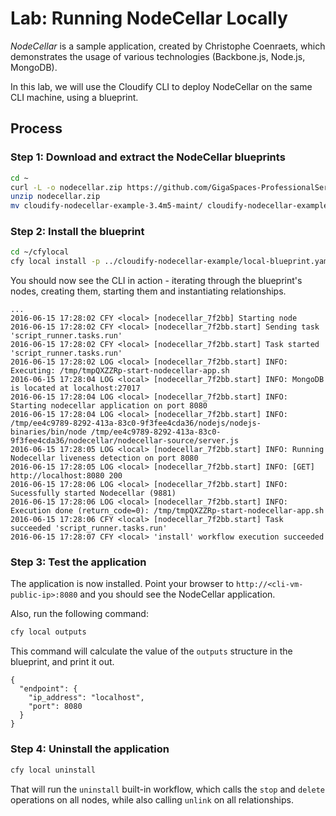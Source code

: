 # Lab: Running NodeCellar Locally

*NodeCellar* is a sample application, created by Christophe Coenraets, which demonstrates the usage of various technologies
(Backbone.js, Node.js, MongoDB).

In this lab, we will use the Cloudify CLI to deploy NodeCellar on the same CLI machine, using a blueprint.

## Process

### Step 1: Download and extract the NodeCellar blueprints

```bash
cd ~
curl -L -o nodecellar.zip https://github.com/GigaSpaces-ProfessionalServices/cloudify-nodecellar-example/archive/3.4m5-maint.zip
unzip nodecellar.zip
mv cloudify-nodecellar-example-3.4m5-maint/ cloudify-nodecellar-example
```

### Step 2: Install the blueprint

```bash
cd ~/cfylocal
cfy local install -p ../cloudify-nodecellar-example/local-blueprint.yaml
```

You should now see the CLI in action - iterating through the blueprint's nodes, creating them, starting them and
instantiating relationships.

```
...
2016-06-15 17:28:02 CFY <local> [nodecellar_7f2bb] Starting node
2016-06-15 17:28:02 CFY <local> [nodecellar_7f2bb.start] Sending task 'script_runner.tasks.run'
2016-06-15 17:28:02 CFY <local> [nodecellar_7f2bb.start] Task started 'script_runner.tasks.run'
2016-06-15 17:28:02 LOG <local> [nodecellar_7f2bb.start] INFO: Executing: /tmp/tmpQXZZRp-start-nodecellar-app.sh
2016-06-15 17:28:04 LOG <local> [nodecellar_7f2bb.start] INFO: MongoDB is located at localhost:27017
2016-06-15 17:28:04 LOG <local> [nodecellar_7f2bb.start] INFO: Starting nodecellar application on port 8080
2016-06-15 17:28:04 LOG <local> [nodecellar_7f2bb.start] INFO: /tmp/ee4c9789-8292-413a-83c0-9f3fee4cda36/nodejs/nodejs-binaries/bin/node /tmp/ee4c9789-8292-413a-83c0-9f3fee4cda36/nodecellar/nodecellar-source/server.js
2016-06-15 17:28:05 LOG <local> [nodecellar_7f2bb.start] INFO: Running Nodecellar liveness detection on port 8080
2016-06-15 17:28:05 LOG <local> [nodecellar_7f2bb.start] INFO: [GET] http://localhost:8080 200
2016-06-15 17:28:06 LOG <local> [nodecellar_7f2bb.start] INFO: Sucessfully started Nodecellar (9881)
2016-06-15 17:28:06 LOG <local> [nodecellar_7f2bb.start] INFO: Execution done (return_code=0): /tmp/tmpQXZZRp-start-nodecellar-app.sh
2016-06-15 17:28:06 CFY <local> [nodecellar_7f2bb.start] Task succeeded 'script_runner.tasks.run'
2016-06-15 17:28:07 CFY <local> 'install' workflow execution succeeded
```

### Step 3: Test the application

The application is now installed. Point your browser to `http://<cli-vm-public-ip>:8080` and you should see
the NodeCellar application.

Also, run the following command:

```bash
cfy local outputs
```

This command will calculate the value of the `outputs` structure in the blueprint, and print it out.

```
{
  "endpoint": {
    "ip_address": "localhost",
    "port": 8080
  }
}
```

### Step 4: Uninstall the application

```bash
cfy local uninstall
```

That will run the `uninstall` built-in workflow, which calls the `stop` and `delete` operations on all nodes, while
also calling `unlink` on all relationships.
